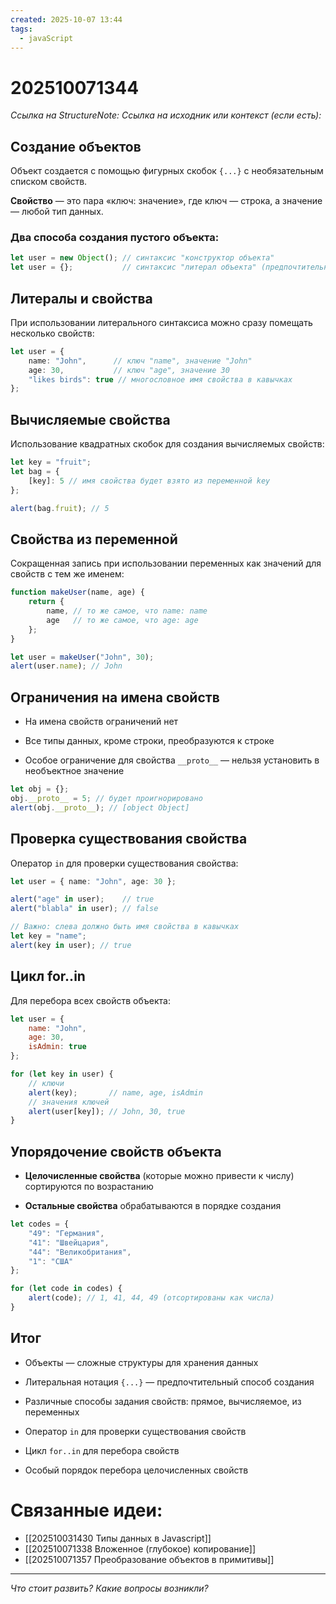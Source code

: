```yaml
---
created: 2025-10-07 13:44
tags:
  - javaScript
---
```

# 202510071344
*Ссылка на StructureNote:*
*Ссылка на исходник или контекст (если есть):* 

## Создание объектов

Объект создается с помощью фигурных скобок `{...}` с необязательным списком свойств.

**Свойство** — это пара «ключ: значение», где ключ — строка, а значение — любой тип данных.
### Два способа создания пустого объекта:
```ts
let user = new Object(); // синтаксис "конструктор объекта"
let user = {};           // синтаксис "литерал объекта" (предпочтительный)
```
## Литералы и свойства

При использовании литерального синтаксиса можно сразу помещать несколько свойств:
```ts
let user = {
    name: "John",      // ключ "name", значение "John"
    age: 30,           // ключ "age", значение 30
    "likes birds": true // многословное имя свойства в кавычках
};
```
## Вычисляемые свойства

Использование квадратных скобок для создания вычисляемых свойств:
```ts
let key = "fruit";
let bag = {
    [key]: 5 // имя свойства будет взято из переменной key
};

alert(bag.fruit); // 5
```

## Свойства из переменной

Сокращенная запись при использовании переменных как значений для свойств с тем же именем:
```ts
function makeUser(name, age) {
    return {
        name, // то же самое, что name: name
        age   // то же самое, что age: age
    };
}

let user = makeUser("John", 30);
alert(user.name); // John
```
## Ограничения на имена свойств

- На имена свойств ограничений нет
    
- Все типы данных, кроме строки, преобразуются к строке
    
- Особое ограничение для свойства `__proto__` — нельзя установить в необъектное значение
```ts
let obj = {};
obj.__proto__ = 5; // будет проигнорировано
alert(obj.__proto__); // [object Object]
```
## Проверка существования свойства

Оператор `in` для проверки существования свойства:
```ts
let user = { name: "John", age: 30 };

alert("age" in user);    // true
alert("blabla" in user); // false

// Важно: слева должно быть имя свойства в кавычках
let key = "name";
alert(key in user); // true
```
## Цикл for..in

Для перебора всех свойств объекта:
```js
let user = {
    name: "John",
    age: 30,
    isAdmin: true
};

for (let key in user) {
    // ключи
    alert(key);       // name, age, isAdmin
    // значения ключей
    alert(user[key]); // John, 30, true
}
```
## Упорядочение свойств объекта

- **Целочисленные свойства** (которые можно привести к числу) сортируются по возрастанию
    
- **Остальные свойства** обрабатываются в порядке создания
```js
let codes = {
    "49": "Германия",
    "41": "Швейцария", 
    "44": "Великобритания",
    "1": "США"
};

for (let code in codes) {
    alert(code); // 1, 41, 44, 49 (отсортированы как числа)
}
```
## Итог

- Объекты — сложные структуры для хранения данных
    
- Литеральная нотация `{...}` — предпочтительный способ создания
    
- Различные способы задания свойств: прямое, вычисляемое, из переменных
    
- Оператор `in` для проверки существования свойств
    
- Цикл `for..in` для перебора свойств
    
- Особый порядок перебора целочисленных свойств
# Связанные идеи:
* [[202510031430 Типы данных в Javascript]]
* [[202510071338 Вложенное (глубокое) копирование]]
* [[202510071357 Преобразование объектов в примитивы]]
---

*Что стоит развить? Какие вопросы возникли?*